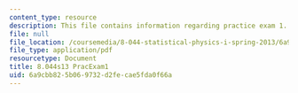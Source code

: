 ```yaml
---
content_type: resource
description: This file contains information regarding practice exam 1.
file: null
file_location: /coursemedia/8-044-statistical-physics-i-spring-2013/6a9cbb825b069732d2fecae5fda0f66a_MIT8_044S14_practexam1_03.pdf
file_type: application/pdf
resourcetype: Document
title: 8.044s13 PracExam1
uid: 6a9cbb82-5b06-9732-d2fe-cae5fda0f66a
---
```


